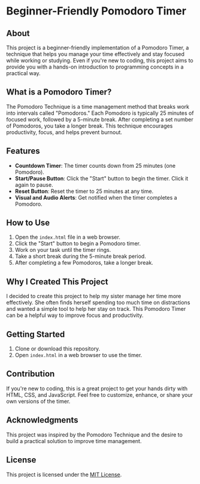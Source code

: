 # Beginner-Friendly Pomodoro Timer

## About

This project is a beginner-friendly implementation of a Pomodoro Timer, a technique that helps you manage your time effectively and stay focused while working or studying. Even if you're new to coding, this project aims to provide you with a hands-on introduction to programming concepts in a practical way.

## What is a Pomodoro Timer?

The Pomodoro Technique is a time management method that breaks work into intervals called "Pomodoros." Each Pomodoro is typically 25 minutes of focused work, followed by a 5-minute break. After completing a set number of Pomodoros, you take a longer break. This technique encourages productivity, focus, and helps prevent burnout.

## Features

- **Countdown Timer**: The timer counts down from 25 minutes (one Pomodoro).
- **Start/Pause Button**: Click the "Start" button to begin the timer. Click it again to pause.
- **Reset Button**: Reset the timer to 25 minutes at any time.
- **Visual and Audio Alerts**: Get notified when the timer completes a Pomodoro.

## How to Use

1. Open the `index.html` file in a web browser.
2. Click the "Start" button to begin a Pomodoro timer.
3. Work on your task until the timer rings.
4. Take a short break during the 5-minute break period.
5. After completing a few Pomodoros, take a longer break.

## Why I Created This Project

I decided to create this project to help my sister manage her time more effectively. She often finds herself spending too much time on distractions and wanted a simple tool to help her stay on track. This Pomodoro Timer can be a helpful way to improve focus and productivity.

## Getting Started

1. Clone or download this repository.
2. Open `index.html` in a web browser to use the timer.

## Contribution

If you're new to coding, this is a great project to get your hands dirty with HTML, CSS, and JavaScript. Feel free to customize, enhance, or share your own versions of the timer.

## Acknowledgments

This project was inspired by the Pomodoro Technique and the desire to build a practical solution to improve time management.

## License

This project is licensed under the [MIT License](LICENSE).
